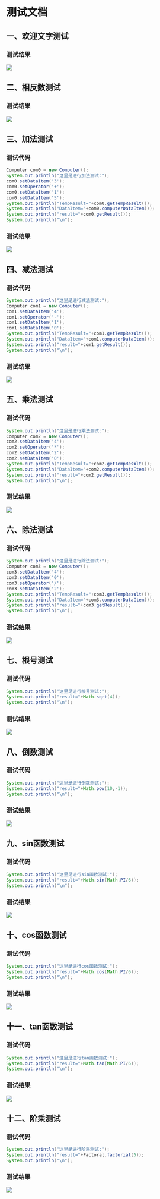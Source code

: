 # 测试文档

## 一、欢迎文字测试

### 测试结果

![](http://images.xianyu123.club/anni_calc14.gif)

## 二、相反数测试

### 测试结果

![](http://images.xianyu123.club/anni_calc16.gif)

## 三、加法测试

### 测试代码

```java
Computer com0 = new Computer();
System.out.println("这里是进行加法测试:");
com0.setDataItem('3');
com0.setOperator('+');
com0.setDataItem('1');
com0.setDataItem('5');
System.out.println("TempResult="+com0.getTempResult());
System.out.println("DataItem="+com0.computerDataItem());
System.out.println("result="+com0.getResult());
System.out.println("\n");
```

### 测试结果

![](http://images.xianyu123.club/anni_calc5.png)

## 四、减法测试
### 测试代码

```java
System.out.println("这里是进行减法测试:");
Computer com1 = new Computer();
com1.setDataItem('4');
com1.setOperator('-');
com1.setDataItem('1');
com1.setDataItem('0');
System.out.println("TempResult="+com1.getTempResult());
System.out.println("DataItem="+com1.computerDataItem());
System.out.println("result="+com1.getResult());
System.out.println("\n");
```
### 测试结果

![](http://images.xianyu123.club/anni_calc6.png)

## 五、乘法测试

### 测试代码

```java
System.out.println("这里是进行乘法测试:");
Computer com2 = new Computer();
com2.setDataItem('4');
com2.setOperator('*');
com2.setDataItem('2');
com2.setDataItem('0');
System.out.println("TempResult="+com2.getTempResult());
System.out.println("DataItem="+com2.computerDataItem());
System.out.println("result="+com2.getResult());
System.out.println("\n");
```
### 测试结果

![](http://images.xianyu123.club/anni_calc7.png)

## 六、除法测试

### 测试代码

```java
System.out.println("这里是进行除法测试:");
Computer com3 = new Computer();
com3.setDataItem('4');
com3.setDataItem('0');
com3.setOperator('/');
com3.setDataItem('2');
System.out.println("TempResult="+com3.getTempResult());
System.out.println("DataItem="+com3.computerDataItem());
System.out.println("result="+com3.getResult());
System.out.println("\n");
```
### 测试结果

![](http://images.xianyu123.club/anni_calc8.png)

## 七、根号测试

### 测试代码

```java
System.out.println("这里是进行根号测试:");
System.out.println("result="+Math.sqrt(4));
System.out.println("\n");
```
### 测试结果

![](http://images.xianyu123.club/anni_calc9.gif)

## 八、倒数测试

### 测试代码

```java
System.out.println("这里是进行倒数测试:");
System.out.println("result="+Math.pow(10,-1));
System.out.println("\n");
```
### 测试结果

![](http://images.xianyu123.club/anni_calc17.gif)

## 九、sin函数测试

### 测试代码

```java
System.out.println("这里是进行sin函数测试:");
System.out.println("result="+Math.sin(Math.PI/6));
System.out.println("\n");
```
### 测试结果

![](http://images.xianyu123.club/anni_calc11.gif)

## 十、cos函数测试

### 测试代码

```java
System.out.println("这里是进行cos函数测试:");
System.out.println("result="+Math.cos(Math.PI/6));
System.out.println("\n");
```
### 测试结果

![](http://images.xianyu123.club/anni_calc12.gif)

## 十一、tan函数测试

### 测试代码

```java
System.out.println("这里是进行tan函数测试:");
System.out.println("result="+Math.tan(Math.PI/6));
System.out.println("\n");
```
### 测试结果

![](http://images.xianyu123.club/anni_calc15.gif)

## 十二、阶乘测试

### 测试代码

```java
System.out.println("这里是进行阶乘测试:");
System.out.println("result="+Factoral.factorial(5));
System.out.println("\n");
```
### 测试结果

![](http://images.xianyu123.club/anni_calc13.gif)